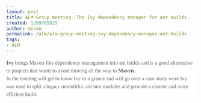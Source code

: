 ```yaml
---
layout: post
title: ALM Group meeting. The Ivy dependency manager for ant builds.
created: 1299765929
author: miron
permalink: /alm/alm-group-meeting-ivy-dependency-manager-ant-builds
tags:
- ALM
---
```

<p style="margin: 0in 0in 0.0001pt; line-height: 15.75pt; background: none repeat scroll 0% 0% white;"><strong><span style="font-size: 10.5pt; font-family: &quot;Tahoma&quot;,&quot;sans-serif&quot;; color: rgb(102, 102, 102);">Ivy</span></strong><span style="font-size: 10.5pt; font-family: &quot;Tahoma&quot;,&quot;sans-serif&quot;; color: rgb(102, 102, 102);"> brings Maven-like dependency management into ant builds and is a good alternative to projects that wants to avoid moving all the way to <strong>Maven</strong>.<o:p></o:p></span></p>
<p style="margin: 0in 0in 0.0001pt; line-height: 15.75pt; background: none repeat scroll 0% 0% white;"><span style="font-size: 10.5pt; font-family: &quot;Tahoma&quot;,&quot;sans-serif&quot;; color: rgb(102, 102, 102);">In the meeting will get to know Ivy in a glance and will go over a case study were Ivy was used to split a legacy monolithic ant into modules and provide a cleaner and more efficient build.<o:p></o:p></span></p>
<p class="MsoNormal"><o:p>&nbsp;</o:p></p>
<p>&nbsp;</p>
<p>&nbsp;</p>
